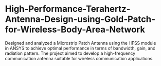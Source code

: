 # High-Performance-Terahertz-Antenna-Design-using-Gold-Patch-for-Wireless-Body-Area-Network
Designed and analyzed a Microstrip Patch Antenna using the HFSS module in ANSYS to achieve optimal performance in terms of bandwidth, gain, and radiation pattern. The project aimed to develop a high-frequency communication antenna suitable for wireless communication applications.
